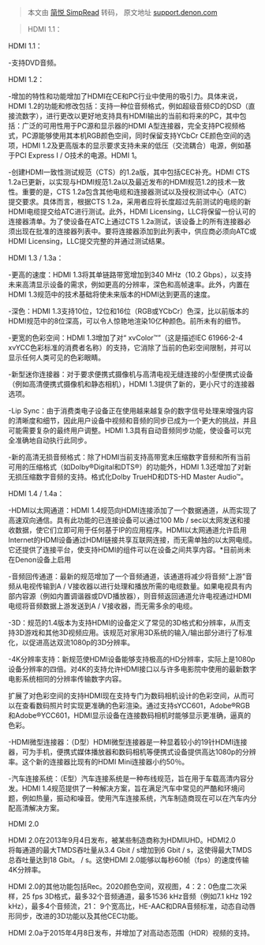 > 本文由 [简悦 SimpRead](http://ksria.com/simpread/) 转码， 原文地址 [support.denon.com](https://support.denon.com/app/answers/detail/a_id/192/~/differences-between-hdmi-versions-1.1,-1.2,-1.3a,-1.4-and-2.0%3F)

> HDMI 1.1：

HDMI 1.1：

-支持DVD音频。

HDMI 1.2：

-增加的特性和功能增加了HDMI在CE和PC行业中使用的吸引力。具体来说，HDMI 1.2的功能和修改包括：支持一种位音频格式，例如超级音频CD的DSD（直接流数字），进行更改以更好地支持具有HDMI输出的当前和将来的PC，其中包括：广泛的可用性用于PC源和显示器的HDMI A型连接器，完全支持PC视频格式，PC源能够使用其本机RGB颜色空间，同时保留支持YCbCr CE颜色空间的选项，HDMI 1.2及更高版本的显示要求支持未来的低压（交流耦合）电源，例如基于PCI Express I / O技术的电源。HDMI 1。  

-创建HDMI一致性测试规范（CTS）的1.2a版，其中包括CEC补充。HDMI CTS 1.2a已更新，以实现与HDMI规范1.2a以及最近发布的HDMI规范1.2的技术一致性。重要的是，CTS 1.2a包含其他电缆和连接器测试以及授权测试中心（ATC）提交要求。具体而言，根据CTS 1.2a，采用者应将长度超过先前测试的电缆的新HDMI电缆提交给ATC进行测试。此外，HDMI Licensing，LLC将保留一份认可的连接器清单。为了使设备在ATC上通过CTS 1.2a测试，该设备上的所有连接器必须出现在批准的连接器列表中。要将连接器添加到此列表中，供应商必须向ATC或HDMI Licensing，LLC提交完整的并通过测试结果。

HDMI 1.3 / 1.3a：

-更高的速度：HDMI 1.3将其单链路带宽增加到340 MHz（10.2 Gbps），以支持未来高清显示设备的需求，例如更高的分辨率，深色和高帧速率。此外，内置在HDMI 1.3规范中的技术基础将使未来版本的HDMI达到更高的速度。

-深色：HDMI 1.3支持10位，12位和16位（RGB或YCbCr）色深，比以前版本的HDMI规范中的8位深高，可以令人惊艳地渲染10亿种颜色。前所未有的细节。

-更宽的色彩空间：HDMI 1.3增加了对“ xvColor™”（这是描述IEC 61966-2-4 xvYCC色彩标准的消费者名称）的支持，它消除了当前的色彩空间限制，并可以显示任何人类可见的色彩眼睛。

-新型迷你连接器：对于要求便携式摄像机与高清电视无缝连接的小型便携式设备（例如高清便携式摄像机和静态相机），HDMI 1.3提供了新的，更小尺寸的连接器选项。

-Lip Sync：由于消费类电子设备正在使用越来越复杂的数字信号处理来增强内容的清晰度和细节，因此用户设备中视频和音频的同步已成为一个更大的挑战，并且可能需要复杂的最终用户调整。HDMI 1.3具有自动音频同步功能，使设备可以完全准确地自动执行此同步。

-新的高清无损音频格式：除了HDMI当前支持高带宽未压缩数字音频和所有当前可用的压缩格式（如Dolby®Digital和DTS®）的功能外，HDMI 1.3还增加了对新无损压缩数字音频的支持。格式化Dolby TrueHD和DTS-HD Master Audio™。

HDMI 1.4 / 1.4a：

-HDMI以太网通道：HDMI 1.4规范向HDMI连接添加了一个数据通道，从而实现了高速双向通信。具有此功能的已连接设备可以通过100 Mb / sec以太网发送和接收数据，使它们立即可用于任何基于IP的应用程序。HDMI以太网通道允许启用Internet的HDMI设备通过HDMI链接共享互联网连接，而无需单独的以太网电缆。它还提供了连接平台，使支持HDMI的组件可以在设备之间共享内容。*目前尚未在Denon设备上启用

-音频回传通道：最新的规范增加了一个音频通道，该通道将减少将音频“上游”音频从电视传输到A / V接收器以进行处理和播放所需的电缆数量。如果电视具有内部内容源（例如内置调谐器或DVD播放器），则音频返回通道允许电视通过HDMI电缆将音频数据上游发送到A / V接收器，而无需多余的电缆。

-3D：规范的1.4版本为支持HDMI的设备定义了常见的3D格式和分辨率，从而支持3D游戏和其他3D视频应用。该规范对家用3D系统的输入/输出部分进行了标准化，以促进高达双流1080p的3D分辨率。

-4K分辨率支持：新规范使HDMI设备能够支持极高的HD分辨率，实际上是1080p设备分辨率的四倍。对4K的支持允许HDMI接口以与许多电影院中使用的最新数字电影系统相同的分辨率传输数字内容。

扩展了对色彩空间的支持HDMI现在支持专门为数码相机设计的色彩空间，从而可以在查看数码照片时实现更准确的色彩渲染。通过支持sYCC601，Adobe®RGB和Adobe®YCC601，HDMI显示设备在连接数码相机时能够显示更准确，逼真的色彩。

-HDMI微型连接器：（D型）HDMI微型连接器是一种显着较小的19针HDMI连接器，可为手机，便携式媒体播放器和数码相机等便携式设备提供高达1080p的分辨率。这个新的连接器比现有的HDMI Mini连接器小约50％。

-汽车连接系统：（E型）汽车连接系统是一种布线规范，旨在用于车载高清内容分发。HDMI 1.4规范提供了一种解决方案，旨在满足汽车中常见的严酷和环境问题，例如热量，振动和噪音。使用汽车连接系统，汽车制造商现在可以在汽车内分配高清解决方案。

HDMI 2.0

HDMI 2.0在2013年9月4日发布，被某些制造商称为HDMIUHD。HDMI2.0  
将每通道的最大TMDS吞吐量从3.4 Gbit / s增加到6 Gbit / s，这使得最大TMDS总吞吐量达到18 Gbit。 / s。这使HDMI 2.0能够以每秒60帧（fps）的速度传输4K分辨率。

HDMI 2.0的其他功能包括Rec。2020颜色空间，双视图，4：2：0色度二次采样，25 fps 3D格式，最多32个音频通道，最多1536 kHz音频（例如7.1 kHz 192 kHz），最多4个音频流，21： 9个宽高比，HE-AAC和DRA音频标准，动态自动唇形同步，改进的3D功能以及其他CEC功能。

HDMI 2.0a于2015年4月8日发布，并增加了对高动态范围（HDR）视频的支持。